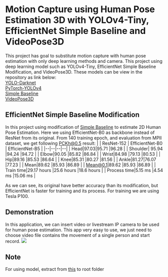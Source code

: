 # Motion Capture using Human Pose Estimation 3D with YOLOv4-Tiny, EfficientNet Simple Baseline and VideoPose3D

This project has goal to substitute motion capture with human pose estimation with only deep learning methods and camera. This project using deep learning model such as YOLOv4-Tiny, EfficientNet Simple Baseline Modification, and VideoPose3D. These models can be view in the repository as link below: <br/>
[YOLO-Darknet](https://github.com/AlexeyAB/darknet) <br/>
[PyTorch-YOLOv4](https://github.com/Tianxiaomo/pytorch-YOLOv4) <br/>
[Simple Baseline](https://github.com/microsoft/human-pose-estimation.pytorch) <br/>
[VideoPose3D](https://github.com/facebookresearch/VideoPose3D)

## EfficientNet Simple Baseline Modification
In this project using modification of [Simple Baseline](https://github.com/microsoft/human-pose-estimation.pytorch) to estimate 2D Human Pose Estimation. Here we using EfficientNet-B0 as backbone instead of ResNet from its original. From 140 training epoch, and evaluation from MPII dataset, we get following PCKh@0.5 result:
| | ResNet-152 | EfficientNet-B0 | EfficientNet-B5 |
|--|--|--|--|
| Head|97.03|95.71  |96.28  |
| Shoulder| 95.94 |94.24  |94.72  |
| Elbow|90.05 |85.82  |86.84  |
| Wrist|84.98  |79.13  |80.53  |
| Hip|89.16  |85.53  |86.64  |
| Knee|85.31  |80.27  |81.56  |
| Ankle|81.27|76.07 |77.23 |
| Mean|89.62  |85.93  |86.89  |
| Mean@0.1|89.62 |85.93 |86.89  |
| Train time|29.17 hours |25.6 hours |18.6 hours  |
| Process time|5.15 ms |4.54 ms |15.06 ms  |

As we can see, its original have better accuracy than its modification, but EfficientNet is faster for training and its process. For training we are using Tesla P100.

## Demonstration
In this application, we can insert video or livestream IP camera to be used for human pose estimation. This app very easy to use, we just need to choose video file contains the movement of a single person and start record.
![](https://github.com/Gerrystev/Motion-Capture-Human-Pose/blob/main/assets/MPII%20-%20Walk.gif)

## Note
For using model, extract from [this](https://drive.google.com/file/d/1PvRAveVK1TcJMM4zkeT3ffMCOp3CZeIZ/view?usp=sharing) to root folder

